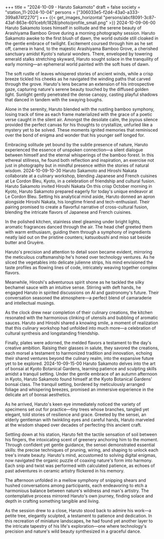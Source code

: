 +++
title = "2024-10-09 - Haruto Sakamoto"
draft = false
society = "station_11-2024-10-04"
persons = ["306033e5-f2d4-43a0-a333-399a874f2270"]
+++
{{< get_images_horizontal "persons/abcf8091-3c87-43af-863e-601cebfc1828/photo/profile_small.png" >}}
2024-10-09-06-00
Haruto Sakamoto loses himself in solitude and the serene beauty of Arashiyama Bamboo Grove during a morning photography session.
Haruto Sakamoto awoke to the first blush of dawn, the world outside still cloaked in the gentle embrace of twilight. Excitement coursed through him as he set off, camera in hand, to the majestic Arashiyama Bamboo Grove, a cherished sanctuary amidst Kyoto's natural wonders. There, enveloped by towering emerald stalks stretching skyward, Haruto sought solace in the tranquility of early morning—an ephemeral world painted with the soft hues of dawn.

The soft rustle of leaves whispered stories of ancient winds, while a crisp breeze tickled his cheeks as he navigated the winding paths that carved through the grove. Haruto's lens became an extension of his introspective gaze, capturing nature's serene beauty touched by the diffused golden light. Sunlight gently penetrated the dense canopy, casting playful shadows that danced in tandem with the swaying boughs.

Alone in the serenity, Haruto blended with the rustling bamboo symphony, losing track of time as each frame materialized with the grace of a poetic verse caught in the silent air. Amongst the desolate calm, the joyous silence provided the perfect canvas for his thoughts to crystallize, unfurled like a mystery yet to be solved. These moments ignited memories that reminisced over the bond of enigma and wonder that his younger self longed for.

Embracing solitude yet bound by the subtle presence of nature, Haruto experienced the essence of unspoken connection—a silent dialogue between himself and the eternal whisperings of the bamboo forest. In this ethereal stillness, he found both reflection and inspiration, an exercise not just in photography but in mindful presence within the stories of natural wisdom.
2024-10-09-10-30
Haruto Sakamoto and Hiroshi Nakata collaborate at a culinary workshop, blending Japanese and French cuisines at Le Cordon Bleu, Kyoto, in a celebration of friendship and cultural fusion.
Haruto Sakamoto invited Hiroshi Nakata
On this crisp October morning in Kyoto, Haruto Sakamoto prepared eagerly for today's unique endeavor at Le Cordon Bleu. Setting his analytical mind aside, Haruto donned an apron alongside Hiroshi Nakata, his longtime friend and tech-enthusiast. Their pairing promised to create a flavorful narrative of cross-cultural fusion, blending the intricate flavors of Japanese and French cuisines.

In the polished kitchen, stainless steel gleaming under bright lights, aromatic fragrances danced through the air. The head chef greeted them with warm enthusiasm, guiding them through a symphony of ingredients neatly laid out on the pristine counters; katsuobushi and miso sat beside butter and Gruyère.

Haruto's precision and attention to detail soon became evident, mirroring the meticulous craftsmanship he's honed over technology ventures. As he sliced the vegetables into delicate julienne strips, his mind envisioned the taste profiles as flowing lines of code, intricately weaving together complex flavors.

Meanwhile, Hiroshi's adventurous spirit shone as he tackled the silky bechamel sauce with an intuitive sense. Stirring with deft hands, he engaged Haruto in spirited discussions on AI and gastronomy's future. Their conversation seasoned the atmosphere—a perfect blend of camaraderie and intellectual musings.

As the clock drew near completion of their culinary creations, the kitchen resonated with the harmonious clinking of utensils and bubbling of aromatic sauces. Haruto and Hiroshi shared a knowing smile, a moment of realization that this culinary workshop had unfolded into much more—a celebration of cultural synthesis and longstanding friendship.

Finally, plates were adorned, the melded flavors a testament to the day's creative ambition. Raising their glasses in salute, they savored the creations, each morsel a testament to harmonized tradition and innovation, echoing their shared ventures beyond the culinary realm, into the expansive future yet to be explored.
2024-10-09-15-00
Haruto Sakamoto delves into the art of bonsai at Kyoto Botanical Gardens, learning patience and sculpting skills amidst a tranquil setting.
Under the gentle embrace of an autumn afternoon in Kyoto, Haruto Sakamoto found himself at the Kyoto Botanical Gardens' bonsai class. The tranquil setting, bordered by meticulously arranged foliage and whispering breezes, promised an immersive experience in the delicate art of bonsai aesthetics. 

As he arrived, Haruto's keen eye immediately noticed the variety of specimens set out for practice—tiny trees whose branches, tangled yet elegant, told stories of resilience and grace. Greeted by the sensei, an elderly gentleman with twinkling eyes and careful hands, Haruto marveled at the wisdom shaped over decades of perfecting this ancient craft.

Settling down at his station, Haruto felt the tactile sensation of soil between his fingers, the intoxicating scent of greenery anchoring him to the moment. Through confident yet gentle guidance, the sensei demonstrated essential skills: the precise techniques of pruning, wiring, and shaping to unlock each tree's innate beauty. Haruto's mind, accustomed to solving digital enigmas, now navigated the organic puzzle of coaxing nature's form into harmony. Each snip and twist was performed with calculated patience, as echoes of past adventures in ceramic artistry flickered in his memory.

The afternoon unfolded in a mellow symphony of snipping shears and hushed conversations among participants, each endeavoring to etch a harmonious balance between nature's wildness and man's artistry. The contemplative process mirrored Haruto's own journey, finding solace and depth in crafting something tangible and living.

As the session drew to a close, Haruto stood back to admire his work—a petite tree, elegantly sculpted, a testament to patience and dedication. In this recreation of miniature landscapes, he had found yet another layer to the intricate tapestry of his life's exploration—one where technology's precision and nature's wild beauty synthesized in a graceful dance.
